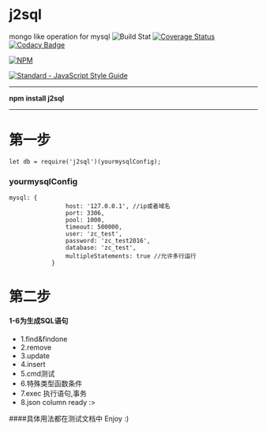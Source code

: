 # j2sql
mongo like  operation for mysql
![Build Stat](https://api.travis-ci.org/kongnet/j2sql.svg?branch=master)
[![Coverage Status](https://coveralls.io/repos/github/kongnet/j2sql/badge.svg?branch=master)](https://coveralls.io/github/kongnet/j2sql?branch=master)
[![Codacy Badge](https://api.codacy.com/project/badge/Grade/cdb51281906a41cd98273a8622588776)](https://www.codacy.com/app/9601698/j2sql?utm_source=github.com&amp;utm_medium=referral&amp;utm_content=kongnet/j2sql&amp;utm_campaign=Badge_Grade)

[![NPM](https://nodei.co/npm/j2sql.png?downloads=true&stars=true)](https://nodei.co/npm/j2sql/)

[![Standard - JavaScript Style Guide](https://cdn.rawgit.com/feross/standard/master/badge.svg)](https://github.com/kongnet/j2sql)

---

**npm install j2sql**

---

# 第一步

```
let db = require('j2sql')(yourmysqlConfig);
```

### yourmysqlConfig

```
mysql: {
				host: '127.0.0.1', //ip或者域名
				port: 3306,
				pool: 1000,
				timeout: 500000,
				user: 'zc_test',
				password: 'zc_test2016',
				database: 'zc_test',
				multipleStatements: true //允许多行运行
			}
```

# 第二步
#### 1-6为生成SQL语句
* 1.find&findone
* 2.remove
* 3.update
* 4.insert
* 5.cmd测试
* 6.特殊类型函数条件
* 7.exec 执行语句,事务
* 8.json column ready :>

####具体用法都在测试文档中 
Enjoy :)


